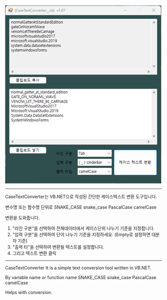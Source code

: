 ![Screenshot](ScreenShot.png)



-----------------------------------------------------------------------------------------------------------------------
CaseTextConverter는
VB.NET으로 작성된 간단한 케이스텍스트 변환 도구입니다.

변수명 또는 함수명 단위로
SNAKE_CASE
snake_case
PascalCase
camelCase

변환을 도와줍니다.


1) "라인 구분"을 선택하여 전체데이터에서 케이스단위 나누기 기준을 지정합니다.
2) "입력 구분"을 선택하여 단어 나누기 기준을 지정하세요. (Empty로 설정하면 대분자 기준)
3) "출력 타"을 선택하여 변환될 텍스트를 설정합니다.
4) 그리고 텍스트 변환 클릭



-----------------------------------------------------------------------------------------------------------------------
CaseTextConverter
It is a simple text conversion tool written in VB.NET.

By variable name or function name
SNAKE_CASE
snake_case
PascalCase
camelCase

Helps with conversion.




